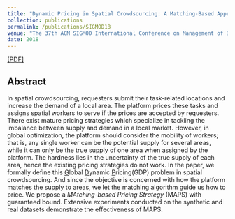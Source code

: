 ```yaml
---
title: "Dynamic Pricing in Spatial Crowdsourcing: A Matching-Based Approach"
collection: publications
permalink: /publications/SIGMOD18
venue: "The 37th ACM SIGMOD International Conference on Management of Data (SIGMOD)"
date: 2018
---
```

[[PDF]](http://lbwang95.github.io/files/sigmod18.pdf)

## Abstract
In spatial crowdsourcing, requesters submit their task-related locations and increase the demand of a local area. The platform prices these tasks and assigns spatial workers to serve if the prices are accepted by requesters. There exist mature pricing strategies which specialize in tackling the imbalance between supply and demand in a local market. However, in global optimization, the platform should consider the mobility of workers; that is, any single worker can be the potential supply for several areas, while it can only be the true supply of one area when assigned by the platform. The hardness lies in the uncertainty of the true supply of each area, hence the existing pricing strategies do not work. In the paper, we formally define this <u>G</u>lobal <u>D</u>ynamic <u>P</u>ricing(GDP) problem in spatial crowdsourcing. And since the objective is concerned with how the platform matches the supply to areas, we let the matching algorithm guide us how to price. We propose a *MAtching-based Pricing Strategy* (MAPS) with guaranteed bound. Extensive experiments conducted on the synthetic and real datasets demonstrate the effectiveness of MAPS.
